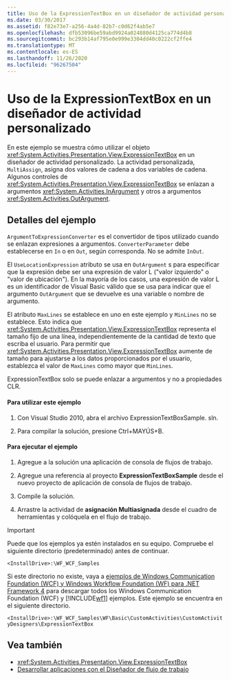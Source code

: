 ```yaml
---
title: Uso de la ExpressionTextBox en un diseñador de actividad personalizado
ms.date: 03/30/2017
ms.assetid: f82e73e7-a256-4a4d-82b7-c0d62f4ab5e7
ms.openlocfilehash: dfb53096be59abd9924a024880d4125ca774d4b8
ms.sourcegitcommit: bc293b14af795e0e999e3304dd40c0222cf2ffe4
ms.translationtype: MT
ms.contentlocale: es-ES
ms.lasthandoff: 11/26/2020
ms.locfileid: "96267504"
---
```

# <a name="using-the-expressiontextbox-in-a-custom-activity-designer"></a>Uso de la ExpressionTextBox en un diseñador de actividad personalizado

En este ejemplo se muestra cómo utilizar el objeto <xref:System.Activities.Presentation.View.ExpressionTextBox> en un diseñador de actividad personalizado. La actividad personalizada, `MultiAssign`, asigna dos valores de cadena a dos variables de cadena. Algunos controles de <xref:System.Activities.Presentation.View.ExpressionTextBox> se enlazan a argumentos <xref:System.Activities.InArgument> y otros a argumentos <xref:System.Activities.OutArgument>.

## <a name="sample-details"></a>Detalles del ejemplo

 `ArgumentToExpressionConverter` es el convertidor de tipos utilizado cuando se enlazan expresiones a argumentos. `ConverterParameter` debe establecerse en `In` o en `Out`, según corresponda. No se admite `InOut`.

 El `UseLocationExpression` atributo se usa en `OutArgument` s para especificar que la expresión debe ser una expresión de valor L ("valor izquierdo" o "valor de ubicación"). En la mayoría de los casos, una expresión de valor L es un identificador de Visual Basic válido que se usa para indicar que el argumento `OutArgument` que se devuelve es una variable o nombre de argumento.

 El atributo `MaxLines` se establece en uno en este ejemplo y `MinLines` no se establece. Esto indica que <xref:System.Activities.Presentation.View.ExpressionTextBox> representa el tamaño fijo de una línea, independientemente de la cantidad de texto que escriba el usuario. Para permitir que <xref:System.Activities.Presentation.View.ExpressionTextBox> aumente de tamaño para ajustarse a los datos proporcionados por el usuario, establezca el valor de `MaxLines` como mayor que `MinLines`.

 ExpressionTextBox solo se puede enlazar a argumentos y no a propiedades CLR.

#### <a name="to-use-this-sample"></a>Para utilizar este ejemplo

1. Con Visual Studio 2010, abra el archivo ExpressionTextBoxSample. sln.

2. Para compilar la solución, presione Ctrl+MAYÚS+B.

#### <a name="to-run-this-sample"></a>Para ejecutar el ejemplo

1. Agregue a la solución una aplicación de consola de flujos de trabajo.

2. Agregue una referencia al proyecto **ExpressionTextBoxSample** desde el nuevo proyecto de aplicación de consola de flujos de trabajo.

3. Compile la solución.

4. Arrastre la actividad de **asignación Multiasignada** desde el cuadro de herramientas y colóquela en el flujo de trabajo.

> [!IMPORTANT]
> Puede que los ejemplos ya estén instalados en su equipo. Compruebe el siguiente directorio (predeterminado) antes de continuar.  
>
> `<InstallDrive>:\WF_WCF_Samples`  
>
> Si este directorio no existe, vaya a [ejemplos de Windows Communication Foundation (WCF) y Windows Workflow Foundation (WF) para .NET Framework 4](https://www.microsoft.com/download/details.aspx?id=21459) para descargar todos los Windows Communication Foundation (WCF) y [!INCLUDE[wf1](../../../../includes/wf1-md.md)] ejemplos. Este ejemplo se encuentra en el siguiente directorio.  
>
> `<InstallDrive>:\WF_WCF_Samples\WF\Basic\CustomActivities\CustomActivityDesigners\ExpressionTextBox`  
  
## <a name="see-also"></a>Vea también

- <xref:System.Activities.Presentation.View.ExpressionTextBox>
- [Desarrollar aplicaciones con el Diseñador de flujo de trabajo](/visualstudio/workflow-designer/developing-applications-with-the-workflow-designer)
